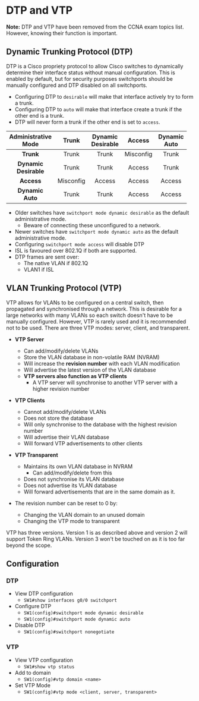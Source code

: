 # DTP and VTP

**Note:** DTP and VTP have been removed from the CCNA exam topics list. However, knowing their function is important.

## Dynamic Trunking Protocol (DTP)

DTP is a Cisco propriety protocol to allow Cisco switches to dynamically determine their interface status without manual configuration. This is enabled by default, but for security purposes switchports should be manually configured and DTP disabled on all switchports.

- Configuring DTP to `desirable` will make that interface actively try to form a trunk.
- Configuring DTP to `auto` will make that interface create a trunk if the other end is a trunk.
- DTP will never form a trunk if the other end is set to `access`.

| **Administrative<br>Mode** | **Trunk** | **Dynamic<br>Desirable** | **Access** | **Dynamic<br>Auto** |
|:--------------------------:|:---------:|:------------------------:|:----------:|:-------------------:|
| **Trunk**                  | Trunk     | Trunk                    | Misconfig  | Trunk               |
| **Dynamic<br>Desirable**   | Trunk     | Trunk                    | Access     | Trunk               |
| **Access**                 | Misconfig | Access                   | Access     | Access              |
| **Dynamic<br>Auto**        | Trunk     | Trunk                    | Access     | Access              |

- Older switches have `switchport mode dynamic desirable` as the default administrative mode.
  - Beware of connecting these unconfigured to a network.
- Newer switches have `switchport mode dynamic auto` as the default administrative mode.
- Configuring `switchport mode access` will disable DTP
- ISL is favoured over 802.1Q if both are supported.
- DTP frames are sent over:
  - The native VLAN if 802.1Q
  - VLAN1 if ISL

## VLAN Trunking Protocol (VTP)

VTP allows for VLANs to be configured on a central switch, then propagated and synchronised through a network. This is desirable for a large networks with many VLANs so each switch doesn't have to be manually configured. However, VTP is rarely used and it is recommended not to be used. There are three VTP modes: server, client, and transparent.

- **VTP Server**
  - Can add/modify/delete VLANs
  - Store the VLAN database in non-volatile RAM (NVRAM)
  - Will increase the **revision number** with each VLAN modification
  - Will advertise the latest version of the VLAN database
  - **VTP servers also function as VTP clients**
    - A VTP server will synchronise to another VTP server with a higher revision number

- **VTP Clients**
  - Cannot add/modify/delete VLANs
  - Does not store the database
  - Will only synchronise to the database with the highest revision number
  - Will advertise their VLAN database
  - Will forward VTP advertisements to other clients

- **VTP Transparent**
  - Maintains its own VLAN database in NVRAM
    - Can add/modify/delete from this
  - Does not synchronise its VLAN database
  - Does not advertise its VLAN database
  - Will forward advertisements that are in the same domain as it.

- The revision number can be reset to 0 by:
  - Changing the VLAN domain to an unused domain
  - Changing the VTP mode to transparent

VTP has three versions. Version 1 is as described above and version 2 will support Token Ring VLANs. Version 3 won't be touched on as it is too far beyond the scope.

## Configuration

### DTP

- View DTP configuration
  - `SW1#show interfaces g0/0 switchport`
- Configure DTP
  - `SW1(config)#switchport mode dynamic desirable`
  - `SW1(config)#switchport mode dynamic auto`
- Disable DTP
  - `SW1(config)#switchport nonegotiate`

### VTP

- View VTP configuration
  - `SW1#show vtp status`
- Add to domain
  - `SW1(config)#vtp domain <name>`
- Set VTP Mode
  - `SW1(config)#vtp mode <client, server, transparent>`
